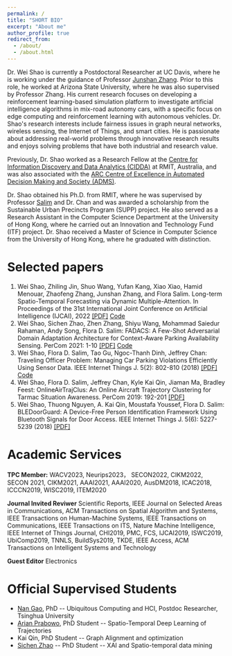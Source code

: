```yaml
---
permalink: /
title: "SHORT BIO"
excerpt: "About me"
author_profile: true
redirect_from:
  - /about/
  - /about.html
---
```

Dr. Wei Shao is currently a Postdoctoral Researcher at UC Davis, where he is working under the guidance of Professor [Junshan Zhang](https://scholar.google.com/citations?user=UtAdFs8AAAAJ&hl=en). Prior to this role, he worked at Arizona State University, where he was also supervised by Professor Zhang. His current research focuses on developing a reinforcement learning-based simulation platform to investigate artificial intelligence algorithms in mix-road autonomy cars, with a specific focus on edge computing and reinforcement learning with autonomous vehicles. Dr. Shao's research interests include fairness issues in graph neural networks, wireless sensing, the Internet of Things, and smart cities. He is passionate about addressing real-world problems through innovative research results and enjoys solving problems that have both industrial and research value.

Previously, Dr. Shao worked as a Research Fellow at the [Centre for Information Discovery and Data Analytics (CIDDA)](https://www.rmit.edu.au/research/centres-collaborations/centre-for-information-discovery-and-data-analytics) at RMIT, Australia, and was also associated with the [ARC Centre of Excellence in Automated Decision Making and Society (ADMS)](https://www.admscentre.org.au/).

Dr. Shao obtained his Ph.D. from RMIT, where he was supervised by Professor [Salim](https://fsalim.github.io/) and Dr. Chan and was awarded a scholarship from the Sustainable Urban Precincts Program (SUPP) project. He also served as a Research Assistant in the Computer Science Department at the University of Hong Kong, where he carried out an Innovation and Technology Fund (ITF) project. Dr. Shao received a Master of Science in Computer Science from the University of Hong Kong, where he graduated with distinction.



Selected papers
======
1. Wei Shao, Zhiling Jin, Shuo Wang, Yufan Kang, Xiao Xiao, Hamid Menouar, Zhaofeng Zhang, Junshan Zhang, and Flora Salim. Long-term Spatio-Temporal Forecasting via Dynamic Multiple-Attention. In Proceedings of the 31st International Joint Conference on Artificial Intelligence (IJCAI), 2022 [[PDF]](https://www.ijcai.org/proceedings/2022/0309.pdf) [Code](https://github.com/swsamleo/MLSTGCN)
2. Wei Shao, Sichen Zhao, Zhen Zhang, Shiyu Wang, Mohammad Saiedur Rahaman, Andy Song, Flora D. Salim: FADACS: A Few-Shot Adversarial Domain Adaptation Architecture for Context-Aware Parking Availability Sensing. PerCom 2021: 1-10 [[PDF]](https://swsamleo.github.io/wei_shao.github.io/files/paper4.pdf) [Code](https://github.com/swsamleo/FADACS_Parking_Prediction)
3. Wei Shao, Flora D. Salim, Tao Gu, Ngoc-Thanh Dinh, Jeffrey Chan: Traveling Officer Problem: Managing Car Parking Violations Efficiently Using Sensor Data. IEEE Internet Things J. 5(2): 802-810 (2018) [[PDF]](https://swsamleo.github.io/wei_shao.github.io/files/paper1.pdf) [Code](https://github.com/cruiseresearchgroup/Travelling-Officer-Problem)
4. Wei Shao, Flora D. Salim, Jeffrey Chan, Kyle Kai Qin, Jiaman Ma, Bradley Feest:
OnlineAirTrajClus: An Online Aircraft Trajectory Clustering for Tarmac Situation Awareness. PerCom 2019: 192-201 [[PDF]](https://swsamleo.github.io/wei_shao.github.io/files/paper3.pdf)
5. Wei Shao, Thuong Nguyen, A. Kai Qin, Moustafa Youssef, Flora D. Salim: BLEDoorGuard: A Device-Free Person Identification Framework Using Bluetooth Signals for Door Access. IEEE Internet Things J. 5(6): 5227-5239 (2018) [[PDF]](https://swsamleo.github.io/wei_shao.github.io/files/paper2.pdf)


Academic Services
======
**TPC Member:**
WACV2023, Neurips2023， SECON2022, CIKM2022, SECON 2021, CIKM2021, AAAI2021, AAAI2020, AusDM2018, ICAC2018, ICCCN2019, WISC2019, ITEM2020


**Journal Invited Reviwer**
Scientific Reports, IEEE Journal on Selected Areas in Communications, ACM Transactions on Spatial Algorithm and Systems, IEEE Transactions on Human-Machine Systems, IEEE Transactions on Communications, IEEE Transactions on ITS, Nature Machine Intelligence, IEEE Internet of Things Journal, CHI2019, PMC, FCS, IJCAI2019, ISWC2019, UbiComp2019, TNNLS, BuildSys2019, TKDE, IEEE Access, ACM Transactions on Intelligent Systems and Technology


**Guest Editor**
Electronics

Official Supervised Students
======
* [Nan Gao](nancygao.com), PhD -- Ubiquitous Computing and HCI, Postdoc Researcher, Tsinghua University 
* [Arian Prabowo](https://www.arianprabowo.com/home), PhD Student -- Spatio-Temporal Deep Learning of Trajectories
* Kai Qin, PhD Student -- Graph Alignment and optimization
* [Sichen Zhao](https://www.sichenzhao.com/) -- PhD Student -- XAI and Spatio-temporal data mining
